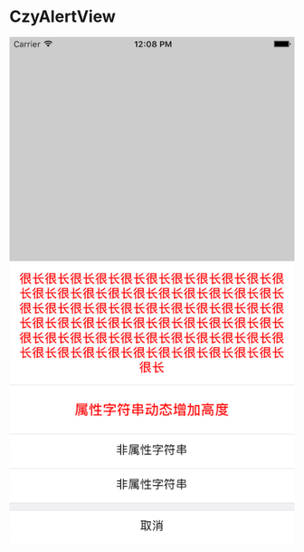 # CzyAlertView
![自定义弹框 ](https://github.com/ITIosEthan/CzyAlertView/blob/master/Simulator%20Screen%20Shot%202017%E5%B9%B49%E6%9C%8826%E6%97%A5%20%E4%B8%8B%E5%8D%8812.08.10.png)

